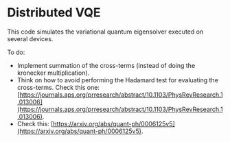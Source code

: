 # Distributed VQE

This code simulates the variational quantum eigensolver executed on several devices.

To do:
- Implement summation of the cross-terms (instead of doing the kronecker multiplication).
- Think on how to avoid performing the Hadamard test for evaluating the cross-terms. Check this one: [https://journals.aps.org/prresearch/abstract/10.1103/PhysRevResearch.1.013006](https://journals.aps.org/prresearch/abstract/10.1103/PhysRevResearch.1.013006). 
- Check this: [https://arxiv.org/abs/quant-ph/0006125v5](https://arxiv.org/abs/quant-ph/0006125v5).
